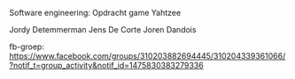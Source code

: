 Software engineering: Opdracht game Yahtzee

Jordy Detemmerman
Jens De Corte
Joren Dandois

fb-groep: https://www.facebook.com/groups/310203882694445/310204339361066/?notif_t=group_activity&notif_id=1475830383279336
